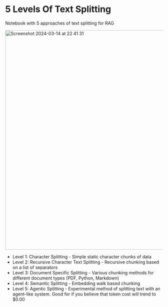# 5 Levels Of Text Splitting

Notebook with 5 approaches of text splitting for RAG 

<img width="700" alt="Screenshot 2024-03-14 at 22 41 31" src="https://github.com/apovalov/rag_text_splitting/assets/43651275/dfb4e8e9-d3d4-4f44-a602-97af1c77c9d6">


- Level 1: Character Splitting - Simple static character chunks of data
- Level 2: Recursive Character Text Splitting - Recursive chunking based on a list of separators
- Level 3: Document Specific Splitting - Various chunking methods for different document types (PDF, Python, Markdown)
- Level 4: Semantic Splitting - Embedding walk based chunking
- Level 5: Agentic Splitting - Experimental method of splitting text with an agent-like system. Good for if you believe that token cost will trend to $0.00
